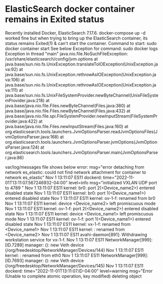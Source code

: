 
# ElasticSearch docker container remains in Exited status

Recently installed Docker, ElasticSearch 7.17.6. docker-compose up -d worked fine
but when trying to bring up the ElasticSearch container, its status remains Exited(1) & can't start the container.
Command to start: sudo docker container start <container-ID>
See below Exception for command: sudo docker logs <Container-ID>
Exception in thread "main" java.nio.file.NoSuchFileException: /usr/share/elasticsearch/config/jvm.options
        at java.base/sun.nio.fs.UnixException.translateToIOException(UnixException.java:92)
        at java.base/sun.nio.fs.UnixException.rethrowAsIOException(UnixException.java:106)
        at java.base/sun.nio.fs.UnixException.rethrowAsIOException(UnixException.java:111)
        at java.base/sun.nio.fs.UnixFileSystemProvider.newByteChannel(UnixFileSystemProvider.java:218)
        at java.base/java.nio.file.Files.newByteChannel(Files.java:380)
        at java.base/java.nio.file.Files.newByteChannel(Files.java:432)
        at java.base/java.nio.file.spi.FileSystemProvider.newInputStream(FileSystemProvider.java:422)
        at java.base/java.nio.file.Files.newInputStream(Files.java:160)
        at org.elasticsearch.tools.launchers.JvmOptionsParser.readJvmOptionsFiles(JvmOptionsParser.java:168)
        at org.elasticsearch.tools.launchers.JvmOptionsParser.jvmOptions(JvmOptionsParser.java:124)
        at org.elasticsearch.tools.launchers.JvmOptionsParser.main(JvmOptionsParser.java:86)

var/log/messages file shows below error:
msg="error detaching from network es_elastic: could not find network attachment for container <Container-ID> to network es_elastic"
Nov  1 13:11:07 ES11 dockerd: time="2022-11-01T13:11:07.567246932-04:00" level=info msg="initialized VXLAN UDP port to 4789 "
Nov  1 13:11:07 ES11 kernel: br0: port 2(<Device_name2>) entered disabled state
Nov  1 13:11:07 ES11 kernel: br0: port 1(<Device_name1>) entered disabled state
Nov  1 13:11:07 ES11 kernel: ov-1-f: renamed from br0
Nov  1 13:11:07 ES11 kernel: device <Device_name2> left promiscuous mode
Nov  1 13:11:07 ES11 kernel: ov-1-f: port 2(<Device_name2>) entered disabled state
Nov  1 13:11:07 ES11 kernel: device <Device_name1> left promiscuous mode
Nov  1 13:11:07 ES11 kernel: ov-1-f: port 1(<Device_name1>) entered disabled state
Nov  1 13:11:07 ES11 kernel: vx-1-f: renamed from <Device_name1>
Nov  1 13:11:07 ES11 kernel: : renamed from <Device_name2>
Nov  1 13:11:07 ES11 avahi-daemon[891]: Withdrawing workstation service for vx-1-f.
Nov  1 13:11:07 ES11 NetworkManager[999]: <info>  [ID.7289] manager: (): new Veth device (/org/freedesktop/NetworkManager/Devices/144)
Nov  1 13:11:07 ES11 kernel: : renamed from eth0
Nov  1 13:11:07 ES11 NetworkManager[999]: <info>  [ID.7693] manager: (): new Veth device (/org/freedesktop/NetworkManager/Devices/145)
Nov  1 13:11:07 ES11 dockerd: time="2022-11-01T13:11:07.ID-04:00" level=warning msg="Error (Unable to complete atomic operation, key modified) deleting object


        